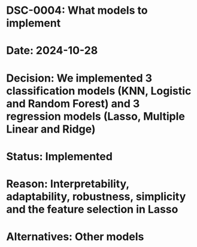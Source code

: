 # DSC-0004: What models to implement
# Date: 2024-10-28
# Decision: We implemented 3 classification models (KNN, Logistic and Random Forest) and 3 regression models (Lasso, Multiple Linear and Ridge)
# Status: Implemented
# Reason: Interpretability, adaptability, robustness, simplicity and the feature selection in Lasso
# Alternatives: Other models